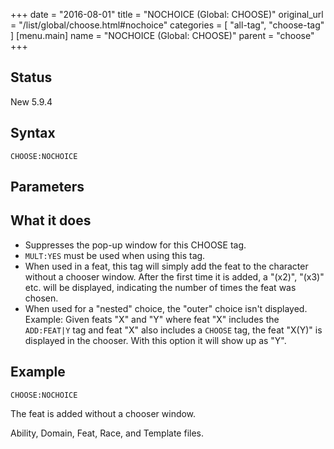 +++
date = "2016-08-01"
title = "NOCHOICE (Global: CHOOSE)"
original_url = "/list/global/choose.html#nochoice"
categories = [ "all-tag", "choose-tag" ]
[menu.main]
    name = "NOCHOICE (Global: CHOOSE)"
    parent = "choose"
+++

## Status

New 5.9.4

## Syntax

`CHOOSE:NOCHOICE`

## Parameters




What it does
------------

-   Suppresses the pop-up window for this CHOOSE tag.
-   `MULT:YES` must be used when using this tag.
-   When used in a feat, this tag will simply add the feat to the
    character without a chooser window. After the first time it is
    added, a "(x2)", "(x3)" etc. will be displayed, indicating the
    number of times the feat was chosen.
-   When used for a "nested" choice, the "outer" choice isn't displayed.
    Example: Given feats "X" and "Y" where feat "X" includes the
    `ADD:FEAT|Y` tag and feat "X" also includes a `CHOOSE` tag, the feat
    "X(Y)" is displayed in the chooser. With this option it will show up
    as "Y".

Example
-------

`CHOOSE:NOCHOICE`

The feat is added without a chooser window.

Ability, Domain, Feat, Race, and Template files.

